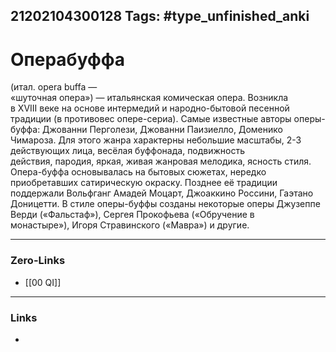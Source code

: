 21202104300128
Tags: #type_unfinished_anki
---
# Операбуффа

(итал. opera buffa —<br> «шуточная опера») — итальянская комическая опера. Возникла в XVIII веке на основе интермедий и народно-бытовой песенной традиции (в противовес опере-сериа). Самые известные авторы оперы-буффа: Джованни Перголези, Джованни Паизиелло, Доменико Чимароза. Для этого жанра характерны небольшие масштабы, 2-3 действующих лица, весёлая буффонада, подвижность действия, пародия, яркая, живая жанровая мелодика, ясность стиля. Опера-буффа основывалась на бытовых сюжетах, нередко приобретавших сатирическую окраску. Позднее её традиции поддержали Вольфганг Амадей Моцарт, Джоаккино Россини, Гаэтано Доницетти. В стиле оперы-буффы созданы некоторые оперы Джузеппе Верди («Фальстаф»), Сергея Прокофьева («Обручение в монастыре»), Игоря Стравинского («Мавра») и другие.

---
### Zero-Links
- [[00 QI]]
---
### Links
-